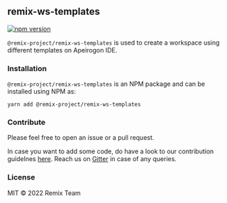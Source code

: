 ## remix-ws-templates

[![npm version](https://badge.fury.io/js/%40remix-project%2Fremix-ws-templates.svg)](https://www.npmjs.com/package/@remix-project/remix-ws-templates)

`@remix-project/remix-ws-templates` is used to create a workspace using different templates on Apeirogon IDE.

### Installation

`@remix-project/remix-ws-templates` is an NPM package and can be installed using NPM as:

`yarn add @remix-project/remix-ws-templates`

### Contribute

Please feel free to open an issue or a pull request.

In case you want to add some code, do have a look to our contribution guidelnes [here](https://github.com/ethereum/remix-project/blob/master/CONTRIBUTING.md). Reach us on [Gitter](https://gitter.im/ethereum/remix) in case of any queries.

### License

MIT © 2022 Remix Team
